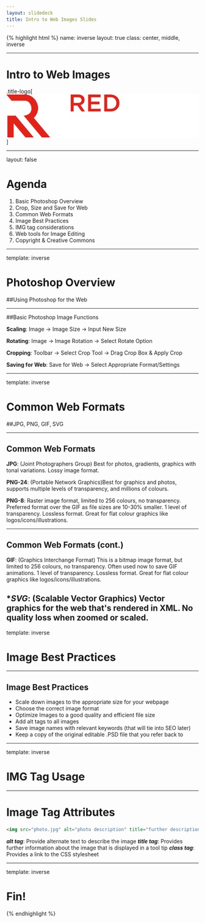 ```yaml
---
layout: slidedeck
title: Intro to Web Images Slides
---
```


{% highlight html %}
name: inverse
layout: true
class: center, middle, inverse

---

# Intro to Web Images

.title-logo[![Red logo](../../public/img/red-logo-white.svg)]

---
layout: false

# Agenda

1. Basic Photoshop Overview
2. Crop, Size and Save for Web
3. Common Web Formats
4. Image Best Practices
5. IMG tag considerations
6. Web tools for Image Editing
7. Copyright & Creative Commons

---

template: inverse

# Photoshop Overview
##Using Photoshop for the Web

---
##Basic Photoshop Image Functions

****Scaling****: Image &rarr; Image Size &rarr;  Input New Size

****Rotating****: Image &rarr; Image Rotation &rarr; Select Rotate Option

****Cropping****: Toolbar &rarr; Select Crop Tool &rarr; Drag Crop Box & Apply Crop 

****Saving for Web****:  Save for Web &rarr; Select Appropriate Format/Settings

---
template: inverse

# Common Web Formats
##JPG, PNG, GIF, SVG

---
## Common Web Formats

****JPG****: (Joint Photographers Group) Best for photos, gradients, graphics with tonal variations. Lossy image format.

****PNG-24****: (Portable Network Graphics)Best for graphics and photos, supports multiple levels of transparency, and millions of colours.

****PNG-8****: Raster image format, limited to 256 colours, no transparency. Preferred format over the GIF as file sizes are 10-30% smaller. 1 level of transparency. Lossless format.  Great for flat colour graphics like logos/icons/illustrations.

---
## Common Web Formats (cont.)

****GIF****: (Graphics Interchange Format) This is a bitmap image format, but limited to 256 colours, no transparency. Often used now to save GIF animations. 1 level of transparency. Lossless format. Great for flat colour graphics like logos/icons/illustrations.

****SVG***: (Scalable Vector Graphics) Vector graphics for the web that's rendered in XML. No quality loss when zoomed or scaled.
---

template: inverse

# Image Best Practices

---
## Image Best Practices
- Scale down images to the appropriate size for your webpage
- Choose the correct image format
- Optimize Images to a good quality and efficient file size
- Add alt tags to all images
- Save image names with relevant keywords (that will tie into SEO later)
- Keep a copy of the original editable .PSD file that you refer back to

---
template: inverse

# IMG Tag Usage


---
# Image Tag Attributes
```html
<img src="photo.jpg" alt="photo description" title="further description of image" class="float_left />
```

***alt tag***: Provide alternate text to describe the image
***title tag***:  Provides further information about the image that is displayed in a tool tip
***class tag***: Provides a link to the CSS stylesheet 

---
template: inverse

# Fin!

{% endhighlight %}
